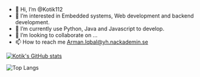 - 👋 Hi, I’m @Kotik112
- 👀 I’m interested in Embedded systems, Web development and backend development.
- 🌱 I’m currently use Python, Java and Javascript to develop.
- 💞️ I’m looking to collaborate on ...
- 📫 How to reach me Arman.Iqbal@yh.nackademin.se

<!---
Kotik112/Kotik112 is a ✨ special ✨ repository because its `README.md` (this file) appears on your GitHub profile.
You can click the Preview link to take a look at your changes.
--->
[![Kotik's GitHub stats](https://github-readme-stats.vercel.app/api?username=Kotik112)](https://github.com/anuraghazra/github-readme-stats&theme=highcontras)

![Top Langs](https://github-readme-stats.vercel.app/api/top-langs/?username=Kotik112&theme=highcontras&&hide=html,scss,stylus,blade,jupyter%20notebook,css,shell,batchfile,dockerfile,typescript&theme=algolia&show_icons=true&&count_private=true)

